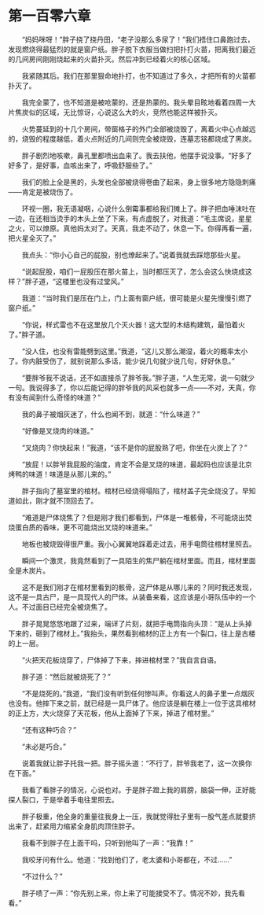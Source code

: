 # 第一百零六章


　　“妈妈咪呀！”胖子挠了挠丹田，“老子没那么多尿了！”我们捂住口鼻跑过去，发现燃烧得最猛烈的就是窗户纸。胖子脱下衣服当做扫把扑打火苗，把离我们最近的几间房间刚刚烧起来的火苗扑灭。然后冲到已经着火的核心区域。

　　我紧随其后。我们在那里狠命地扑打，也不知道过了多久，才把所有的火苗都扑灭了。

　　我完全蒙了，也不知道是被呛蒙的，还是热蒙的。我头晕目眩地看着四周一大片焦炭似的区域，无比惊讶，心说这么大的火，竞然也能这样被扑灭。

　　火势蔓延到的十几个房间，带窗格子的外门全部被烧毁了，离着火中心点越远的，烧毁的程度越低，着火点附近的几间则完全被烧毁，连墓志铭都烧成了黑炭。

　　胖子剧烈地咳嗽，鼻孔里都喷出血来了。我去扶他，他摆手说没事。“好多了好多了，是好事，血咳出来了，呼吸舒服些了。”

　　我们的脸上全是黑的，头发也全部被烧得卷曲了起来，身上很多地方隐隐刺痛——肯定是被烧伤了。

　　环视一圈，我无语凝咽，心说什么倒霉事都给我们摊上了。胖子把血唾沫吐在一边，在还相当烫手的木头上坐了下来，有点虚脱了，对我道：“毛主席说，星星之火，可以燎原。真他妈太对了。天真，我走不动了，休息一下。你得再看一遍，把火星全灭了。”

　　我点头：“你小心自己的屁股，别也燎起来了。”说着我就去踩熄那些火星。

　　“说起屁股，咱们一屁股压在那火苗上，当时都压灭了，怎么会这么快烧成这样？”胖子道，“这楼里也没有过堂风。”

　　我道：“当时我们是压在门上，门上面有窗户纸，很可能是火星先慢慢引燃了窗户纸。”

　　“你说，样式雷也不在这里放几个灭火器！这大型的木结构建筑，最怕着火了。”胖子道。

　　“没人住，也没有雷能劈到这里。”我道，“这儿又那么潮湿，着火的概率太小了。你内脏受伤了，就别说那么多话，能少说几句就少说几句，好好休息。”

　　“要胖爷我不说话，还不如直接杀了胖爷我。”胖子道，“人生无常，说一句就少一句。我说得多了，你以后能记得的胖爷我的风采也就多一点——不对，天真，你有没有闻到什么奇怪的味道？”

　　我的鼻子被烟灰迷了，什么也闻不到，就道：“什么味道？”

　　“好像是叉烧肉的味道。”

　　“叉烧肉？你快起来！”我道，“该不是你的屁股熟了吧，你坐在火炭上了？”

　　“放屁！以胖爷我屁股的油度，肯定不会是叉烧的味道，最起码也应该是北京烤鸭的味道！味道是从那儿来的。”

　　胖子指向了墓室里的棺材。棺材已经烧得塌陷了，棺材盖子完全烧没了。早知道如此，刚才就不顶回去了。

　　“难道是尸体烧焦了？但是刚才我们都看到，尸体是一堆骸骨，不可能烧出焚烧蛋白质的香味，更不可能烧出叉烧的味道来。”

　　地板也被烧毁得很严重。我小心翼翼地踩着走过去，用手电筒往棺材里照去。

　　瞬间一个激灵，我竟然看到了一具陌生的焦尸躺在棺材里面。而且，棺材里面全是木炭片。

　　这不是我们刚才在棺材里看到的骸骨，这尸体是从哪儿来的？同时我还发现，这不是一具古尸，是一具现代人的尸体。从装备来看，这应该是小哥队伍中的一个人。不过面目已经完全被烧焦了。

　　胖子晃晃悠悠地跟了过来，端详了片刻，就把手电筒指向头顶：“是从上头掉下来的，砸到了棺材上。”我抬头，果然看到棺材的正上方有一个裂口，往上是古楼的上一层。

　　“火把天花板烧穿了，尸体掉了下来，摔进棺材里？”我自言自语。

　　胖子道：“然后就被烧死了？”

　　“不是烧死的。”我道，“我们没有听到任何惨叫声。你看这人的鼻子里一点烟灰也没有。他摔下来之前，就已经是一具尸体了。他应该是躺在楼上一位于这具棺材的正上方，大火烧穿了天花板，他从上面掉了下来，掉进了棺材里。”

　　“还有这种巧合？”

　　“未必是巧合。”

　　说着我就让胖子托我一把。胖子摇头道：“不行了，胖爷我老了，这一次换你在下面。”

　　我看了看胖子的情况，心说也对。于是胖子蹬上我的肩膀，脑袋一伸，正好能探人裂口，于是举着手电往里照去。

　　胖子极重，他全身的重量往我身上一压，我就觉得肚子里有一股气差点就要挤出来了，赶紧用力缩紧全身肌肉顶住胖子。

　　我看不到胖子在上面干吗，只听到他叫了一声：“我靠！”

　　我咬牙问有什么。他道：“找到他们了，老太婆和小哥都在，不过……”

　　“不过什么？”

　　胖子啧了一声：“你先别上来，你上来了可能接受不了。情况不妙，我先看看。”

